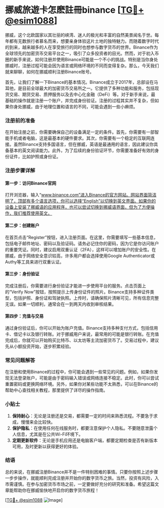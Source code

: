 # 挪威旅遊卡怎麽註冊binance [[TG💪+ @esim1088](https://t.me/s/esim1088)]

挪威，这个北欧国家以其壮丽的峡湾、迷人的极光和丰富的自然美景闻名于世。每年都有无数旅行者慕名而来，想要亲身体验这片土地的独特魅力。而随着数字时代的到来，越来越多的人在享受旅行的同时也想参与数字货币的世界。Binance作为全球领先的加密货币交易平台之一，吸引了众多投资者的目光。然而，对于初入币圈的新手来说，如何注册并使用Binance可能是一个不小的挑战。特别是当你身处挪威时，注册过程可能会因为语言或网络环境的不同而变得复杂。那么，今天我们就来聊聊，如何在挪威顺利注册Binance账号。

首先，让我们了解一下Binance的基本情况。Binance成立于2017年，总部设在马耳他，是目前全球最大的加密货币交易所之一。它提供了多种功能和服务，包括现货交易、期货交易、质押服务以及去中心化金融（DeFi）等。对于新手来说，最基础的操作就是注册一个账户，并完成身份验证。注册的过程其实并不复杂，但如果你身处挪威，由于地理位置和语言的不同，可能会遇到一些小麻烦。

### 注册前的准备

在开始注册之前，你需要确保自己的设备满足一定的条件。首先，你需要有一部智能手机或者电脑，这是最基本的硬件要求。其次，你需要有一个稳定的互联网连接。虽然Binance支持多国语言，但在挪威，英语是最通用的语言，因此建议你具备基本的英文阅读能力。此外，为了后续的身份验证环节，你需要准备好有效的身份证件，比如护照或身份证。

### 注册步骤详解

#### 第一步：访问Binance官网

打开浏览器，输入“www.binance.com”进入Binance的官方网站。网站界面简洁明了，顶部有多个语言选项，你可以选择“English”以切换到英文界面。如果你的设备上安装了挪威语的应用程序，也可以尝试切换到挪威语界面，但为了方便操作，我们推荐使用英文。

#### 第二步：创建账户

在首页点击“Register”按钮，进入注册页面。在这里，你需要填写一些基本信息，包括电子邮件地址、密码以及验证码。请务必记住你的密码，因为它是你访问账户的重要凭证。同时，建议启用双重认证（2FA），这样可以增加账户的安全性。在挪威，由于网络安全意识较高，许多用户都会选择使用Google Authenticator或Authy等工具来进行双重认证。

#### 第三步：身份验证

完成注册后，你需要进行身份验证才能进一步使用平台的服务。点击页面上的“Verify Now”按钮，按照提示上传身份证件的照片。Binance支持多种证件类型，包括护照、身份证和驾驶执照。上传时，请确保照片清晰可见，所有信息完整无误。如果一切顺利，通常会在一到两天内收到审核结果。

#### 第四步：充值与交易

通过身份验证后，你可以开始为账户充值。Binance支持多种支付方式，包括信用卡、借记卡以及银行转账。对于挪威用户来说，最常用的可能是银行转账。在充值完成后，你就可以开始购买比特币、以太坊等主流加密货币了。交易过程中，建议先从小额投资开始，逐步积累经验。

### 常见问题解答

在注册和使用Binance的过程中，你可能会遇到一些常见的问题。例如，如果你发现无法登录账户，可能是由于密码输入错误或网络连接不稳定。此时，你可以尝试重置密码或更换网络环境。另外，如果你对某些功能不太熟悉，可以在Binance的帮助中心查找相关教程，那里提供了详尽的操作指南。

### 小贴士

1. **保持耐心**：无论是注册还是交易，都需要一定的时间来熟悉流程。不要急于求成，慢慢来会比较快。
2. **保护隐私**：在使用任何在线服务时，都要注意保护个人隐私。不要随意泄露个人信息，尤其是在公共Wi-Fi环境下。
3. **定期更新软件**：无论是手机应用还是电脑客户端，都要定期检查是否有新版本可用，及时更新以获得更好的体验。

### 结语

总的来说，在挪威注册Binance并不是一件特别困难的事情。只要你按照上述步骤一步步操作，就能顺利完成注册并开始你的数字货币之旅。当然，投资有风险，入市需谨慎。在参与加密货币市场之前，一定要做好充分的研究和准备。希望这篇文章能帮助你在挪威愉快地开启你的数字货币旅程！

[[TG💪+ @esim1088](https://t.me/s/esim1088) ![Image](https://i.postimg.cc/4NQfJmqS/Snipaste-2025-05-13-00-14-12.png)]